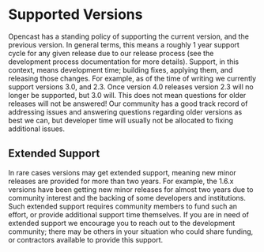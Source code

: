 Supported Versions
==================

Opencast has a standing policy of supporting the current version, and the previous version.  In general terms, this
means a roughly 1 year support cycle for any given release due to our release process (see the development process
documentation for more details).  Support, in this context, means development time; building fixes, applying them, and
releasing those changes.  For example, as of the time of writing we currently support versions 3.0, and 2.3.  Once
version 4.0 releases version 2.3 will no longer be supported, but 3.0 will.  This does not mean questions for older
releases will not be answered!  Our community has a good track record of addressing issues and answering questions
regarding older versions as best we can, but developer time will usually not be allocated to fixing additional issues.



Extended Support
----------------

In rare cases versions may get extended support, meaning new minor releases are provided for more than two years. For
example, the 1.6.x versions have been getting new minor releases for almost two years due to community interest and the
backing of some developers and institutions. Such extended support requires community members to fund such an effort, or
provide additional support time themselves.  If you are in need of extended support we encourage you to reach out to the
development community; there may be others in your situation who could share funding, or contractors available to
provide this support.

